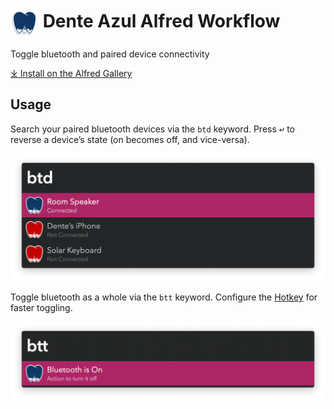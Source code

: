 # <img src='Workflow/icon.png' width='45' align='center' alt='icon'> Dente Azul Alfred Workflow

Toggle bluetooth and paired device connectivity

[⤓ Install on the Alfred Gallery](https://alfred.app/workflows/vitor/dente-azul)

## Usage

Search your paired bluetooth devices via the `btd` keyword. Press <kbd>↩&#xFE0E;</kbd> to reverse a device’s state (on becomes off, and vice-versa).

![Connect of disconnect devices](Workflow/images/about/btd.png)

Toggle bluetooth as a whole via the `btt` keyword. Configure the [Hotkey](https://www.alfredapp.com/help/workflows/triggers/hotkey/) for faster toggling.

![Connect or disconnect bluetooth](Workflow/images/about/btt.png)
